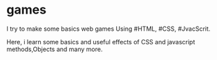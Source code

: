 # games

I try to make some basics web games Using #HTML, #CSS, #JvacScrit.

Here, i learn some basics and useful effects of CSS and javascript methods,Objects and many more.

